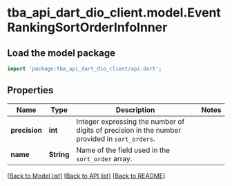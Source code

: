 # tba_api_dart_dio_client.model.EventRankingSortOrderInfoInner

## Load the model package
```dart
import 'package:tba_api_dart_dio_client/api.dart';
```

## Properties
Name | Type | Description | Notes
------------ | ------------- | ------------- | -------------
**precision** | **int** | Integer expressing the number of digits of precision in the number provided in `sort_orders`. | 
**name** | **String** | Name of the field used in the `sort_order` array. | 

[[Back to Model list]](../README.md#documentation-for-models) [[Back to API list]](../README.md#documentation-for-api-endpoints) [[Back to README]](../README.md)


